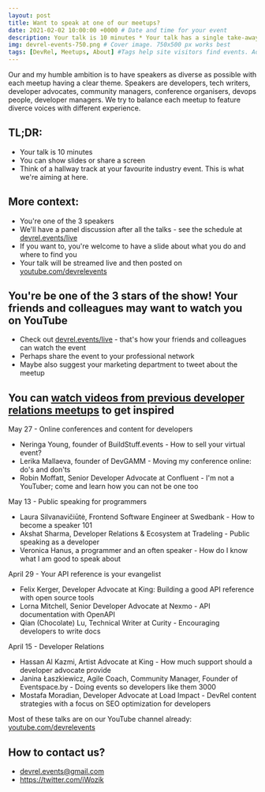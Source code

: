 ```yaml
---
layout: post
title: Want to speak at one of our meetups?
date: 2021-02-02 10:00:00 +0000 # Date and time for your event
description: Your talk is 10 minutes * Your talk has a single take-away message * You can show slides or share a screen * Read on for more context and FAQ # Post description
img: devrel-events-750.png # Cover image. 750x500 px works best 
tags: [DevRel, Meetups, About] #Tags help site visitors find events. Add an own tag i.e. DevrelFolks and a city, if you feel like it 
---
```


Our and my humble ambition is to have speakers as diverse as possible with each meetup having a clear theme. Speakers are developers, tech writers, developer advocates, community managers, conference organisers, devops people, developer managers. We try to balance each meetup to feature diverce voices with different experience. 

## TL;DR:
* Your talk is 10 minutes
* You can show slides or share a screen
* Think of a hallway track at your favourite industry event. This is what we're aiming at here.

## More context:
* You're one of the 3 speakers
* We'll have a panel discussion after all the talks - see the schedule at [devrel.events/live](https://devrel.events/live/)
* If you want to, you're welcome to have a slide about what you do and where to find you
* Your talk will be streamed live and then posted on [youtube.com/devrelevents](https://www.youtube.com/devrelevents)

## You're be one of the 3 stars of the show! Your friends and colleagues may want to watch you on YouTube
* Check out [devrel.events/live](https://devrel.events/live/) - that's how your friends and colleagues can watch the event
* Perhaps share the event to your professional network
* Maybe also suggest your marketing department to tweet about the meetup



## You can [watch videos from previous developer relations meetups](https://www.youtube.com/playlist?list=PLOY5WvYhE7ctJQHhoh73lp87BUFcFECfR) to get inspired

May 27 - Online conferences and content for developers
* Neringa Young, founder of BuildStuff.events - How to sell your virtual event?
* Lerika Mallaeva, founder of DevGAMM - Moving my conference online: do's and don'ts
* Robin Moffatt, Senior Developer Advocate at Confluent - I'm not a YouTuber; come and learn how you can not be one too

May 13 - Public speaking for programmers
* Laura Silvanavičiūtė, Frontend Software Engineer at Swedbank - How to become a speaker 101
* Akshat Sharma, Developer Relations & Ecosystem at Tradeling - Public speaking as a developer
* Veronica Hanus, a programmer and an often speaker - How do I know what I am good to speak about

April 29 - Your API reference is your evangelist
* Felix Kerger, Developer Advocate at King: Building a good API reference with open source tools
* Lorna Mitchell, Senior Developer Advocate at Nexmo - API documentation with OpenAPI
* Qian (Chocolate) Lu, Technical Writer at Curity - Encouraging developers to write docs

April 15 - Developer Relations
* Hassan Al Kazmi, Artist Advocate at King - How much support should a developer advocate provide
* Janina Łaszkiewicz, Agile Coach, Community Manager, Founder of Eventspace.by - Doing events so developers like them 3000
* Mostafa Moradian, Developer Advocate at Load Impact - DevRel content strategies with a focus on SEO optimization for developers

Most of these talks are on our YouTube channel already: [youtube.com/devrelevents](https://www.youtube.com/devrelevents)

## How to contact us?
* devrel.events@gmail.com
* https://twitter.com/iWozik
